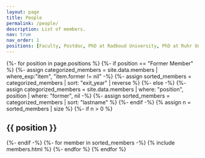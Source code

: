 ```yaml
---
layout: page
title: People
permalink: /people/
description: List of members.
nav: true
nav_order: 1
positions: [Faculty, Postdoc, PhD at Radboud University, PhD at Ruhr University Bochum, ELLIS Excellence Fellow, Former Member]
---
```


<!-- pages/member.md -->
<div class="people">
  {%- for position in page.positions %}
  {%- if position == "Former Member" %}
    {%- assign categorized_members = site.data.members | where_exp:"item", "item.former != nil" -%}
    {%- assign sorted_members = categorized_members | sort: "exit_year" | reverse %}
  {%- else -%}
    {%- assign categorized_members = site.data.members | where: "position", position | where: "former", nil -%}
    {%- assign sorted_members = categorized_members | sort: "lastname"  %}
  {%- endif -%}
  {% assign n = sorted_members | size %}
    {%- if n > 0 %}
    <h2 class="category">{{ position }}</h2>
    {%- endif -%}
    {%- for member in sorted_members -%}
      {% include members.html %}
    {%- endfor %}
  {% endfor %}
</div>
